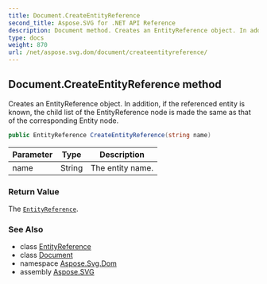 ```yaml
---
title: Document.CreateEntityReference
second_title: Aspose.SVG for .NET API Reference
description: Document method. Creates an EntityReference object. In addition if the referenced entity is known the child list of the EntityReference node is made the same as that of the corresponding Entity node
type: docs
weight: 870
url: /net/aspose.svg.dom/document/createentityreference/
---
```

## Document.CreateEntityReference method

Creates an EntityReference object. In addition, if the referenced entity is known, the child list of the EntityReference node is made the same as that of the corresponding Entity node.

```csharp
public EntityReference CreateEntityReference(string name)
```

| Parameter | Type | Description |
| --- | --- | --- |
| name | String | The entity name. |

### Return Value

The [`EntityReference`](../../entityreference/).

### See Also

* class [EntityReference](../../entityreference/)
* class [Document](../)
* namespace [Aspose.Svg.Dom](../../document/)
* assembly [Aspose.SVG](../../../)
